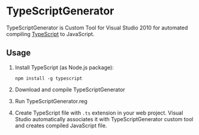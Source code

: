 TypeScriptGenerator
===================

TypeScriptGenerator is Custom Tool for Visual Studio 2010 for automated compiling [TypeScript](http://www.typescriptlang.org) to JavaScript.

Usage
-----

1. Install TypeScript (as Node.js package):

	`npm install -g typescript`

2. Download and compile TypeScriptGenerator

3. Run TypeScriptGenerator.reg 

4. Create TypeScript file with `.ts` extension in your web project. Visual Studio automatically associates it with TypeScriptGenerator custom tool and creates compiled JavaScript file.